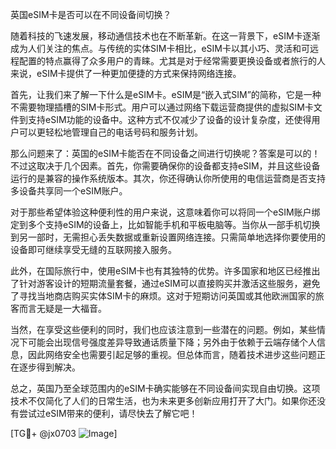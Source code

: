 英国eSIM卡是否可以在不同设备间切换？

随着科技的飞速发展，移动通信技术也在不断革新。在这一背景下，eSIM卡逐渐成为人们关注的焦点。与传统的实体SIM卡相比，eSIM卡以其小巧、灵活和可远程配置的特点赢得了众多用户的青睐。尤其是对于经常需要更换设备或者旅行的人来说，eSIM卡提供了一种更加便捷的方式来保持网络连接。

首先，让我们来了解一下什么是eSIM卡。eSIM是“嵌入式SIM”的简称，它是一种不需要物理插槽的SIM卡形式。用户可以通过网络下载运营商提供的虚拟SIM卡文件到支持eSIM功能的设备中。这种方式不仅减少了设备的设计复杂度，还使得用户可以更轻松地管理自己的电话号码和服务计划。

那么问题来了：英国的eSIM卡能否在不同设备之间进行切换呢？答案是可以的！不过这取决于几个因素。首先，你需要确保你的设备都支持eSIM，并且这些设备运行的是兼容的操作系统版本。其次，你还得确认你所使用的电信运营商是否支持多设备共享同一个eSIM账户。

对于那些希望体验这种便利性的用户来说，这意味着你可以将同一个eSIM账户绑定到多个支持eSIM的设备上，比如智能手机和平板电脑等。当你从一部手机切换到另一部时，无需担心丢失数据或重新设置网络连接。只需简单地选择你要使用的设备即可继续享受无缝的互联网接入服务。

此外，在国际旅行中，使用eSIM卡也有其独特的优势。许多国家和地区已经推出了针对游客设计的短期流量套餐，通过eSIM可以直接购买并激活这些服务，避免了寻找当地商店购买实体SIM卡的麻烦。这对于短期访问英国或其他欧洲国家的旅客而言无疑是一大福音。

当然，在享受这些便利的同时，我们也应该注意到一些潜在的问题。例如，某些情况下可能会出现信号强度差异导致通话质量下降；另外由于依赖于云端存储个人信息，因此网络安全也需要引起足够的重视。但总体而言，随着技术进步这些问题正在逐步得到解决。

总之，英国乃至全球范围内的eSIM卡确实能够在不同设备间实现自由切换。这项技术不仅简化了人们的日常生活，也为未来更多创新应用打开了大门。如果你还没有尝试过eSIM带来的便利，请尽快去了解它吧！

[TG💪+ @jx0703 ![Image](https://github.com/user-attachments/assets/dbca1d08-cadb-493c-b0ec-ad6f7a83f270)]